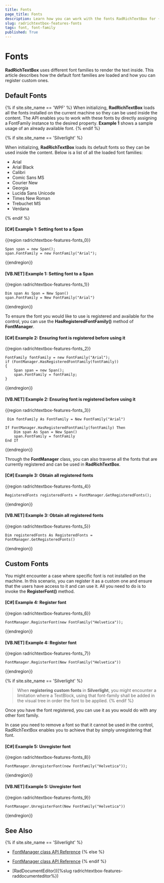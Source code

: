 ```yaml
---
title: Fonts
page_title: Fonts
description: Learn how you can work with the fonts RadRichTextBox for {{ site.framework_name }} uses and how you can control them.
slug: radrichtextbox-features-fonts
tags: font, font-family
published: True
---
```


# Fonts

**RadRichTextBox** uses different font families to render the text inside. This article describes how the default font families are loaded and how you can register custom ones.

## Default Fonts

{% if site.site_name == 'WPF' %}
When initializing, **RadRichTextBox** loads all the fonts installed on the current machine so they can be used inside the content. The API enables you to work with these fonts by directly assigning a FontFamily instance to the desired property. **Example 1** shows a sample usage of an already available font.
{% endif %}

{% if site.site_name == 'Silverlight' %}

When initializing, **RadRichTextBox** loads its default fonts so they can be used inside the content. Below is a list of all the loaded font families:

* Arial
* Arial Black
* Calibri
* Comic Sans MS
* Courier New
* Georgia
* Lucida Sans Unicode
* Times New Roman
* Trebuchet MS
* Verdana

{% endif %}

#### [C#] Example 1: Setting font to a Span
{{region radrichtextbox-features-fonts_0}}

    Span span = new Span();
    span.FontFamily = new FontFamily("Arial");
{{endregion}}

#### [VB.NET] Example 1: Setting font to a Span
{{region radrichtextbox-features-fonts_1}}

    Dim span As Span = New Span()
    span.FontFamily = New FontFamily("Arial")
{{endregion}}

To ensure the font you would like to use is registered and available for the control, you can use the **HasRegisteredFontFamily()** method of **FontManager**.

#### [C#] Example 2: Ensuring font is registered before using it
{{region radrichtextbox-features-fonts_2}}

    FontFamily fontFamily = new FontFamily("Arial");
    if (FontManager.HasRegisteredFontFamily(fontFamily))
    {
        Span span = new Span();
        span.FontFamily = fontFamily;
    }
{{endregion}}

#### [VB.NET] Example 2: Ensuring font is registered before using it
{{region radrichtextbox-features-fonts_3}}

     Dim fontFamily As FontFamily = New FontFamily("Arial")

    If FontManager.HasRegisteredFontFamily(fontFamily) Then
        Dim span As Span = New Span()
        span.FontFamily = fontFamily
    End If 
{{endregion}}

Through the **FontManager** class, you can also traverse all the fonts that are currently registered and can be used in **RadRichTextBox**.

#### [C#] Example 3: Obtain all registered fonts
{{region radrichtextbox-features-fonts_4}}

    RegisteredFonts registeredFonts = FontManager.GetRegisteredFonts();
{{endregion}}

#### [VB.NET] Example 3: Obtain all registered fonts
{{region radrichtextbox-features-fonts_5}}

    Dim registeredFonts As RegisteredFonts = FontManager.GetRegisteredFonts()
{{endregion}}

## Custom Fonts

You might encounter a case where specific font is not installed on the machine. In this scenario, you can register it as a custom one and ensure that the users have access to it and can use it. All you need to do is to invoke the **RegisterFont()** method.

#### [C#] Example 4: Register font
{{region radrichtextbox-features-fonts_6}}

    FontManager.RegisterFont(new FontFamily("Helvetica"));
{{endregion}}

#### [VB.NET] Example 4: Register font
{{region radrichtextbox-features-fonts_7}}

    FontManager.RegisterFont(New FontFamily("Helvetica"))
{{endregion}}

{% if site.site_name == 'Silverlight' %}
>When **registering custom fonts** in **Silverlight**, you might encounter a limitation where a TextBlock, using that font-family shall be added in the visual tree in order the font to be applied.
{% endif %}
 
Once you have the font registered, you can use it as you would do with any other font family.

In case you need to remove a font so that it cannot be used in the control, RadRichTextBox enables you to achieve that by simply unregistering that font.

#### [C#] Example 5: Unregister font
{{region radrichtextbox-features-fonts_8}}

    FontManager.UnregisterFont(new FontFamily("Helvetica"));
{{endregion}}

#### [VB.NET] Example 5: Unregister font
{{region radrichtextbox-features-fonts_9}}

    FontManager.UnregisterFont(New FontFamily("Helvetica"))
{{endregion}}


## See Also

{% if site.site_name == 'Silverlight' %}
 * [FontManager class API Reference](https://docs.telerik.com/devtools/silverlight/api/telerik.windows.documents.layout.fontmanager)
 {% else %}
 * [FontManager class API Reference](https://docs.telerik.com/devtools/wpf/api/telerik.windows.documents.layout.fontmanager)
 {% endif %}

 * [RadDocumentEditor]({%slug radrichtextbox-features-raddocumenteditor%})
